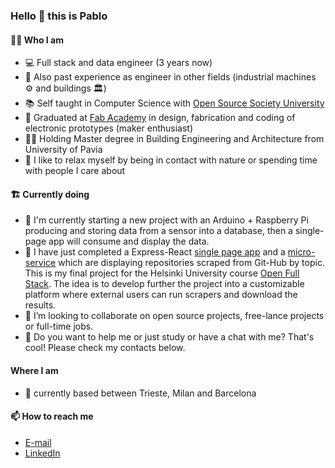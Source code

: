 ### Hello 👋 this is Pablo
  
#### 🙋‍♂️ Who I am

- 💻 Full stack and data engineer (3 years now)
- 👷 Also past experience as engineer in other fields (industrial machines ⚙️ and buildings 🏛️)  
- 📚 Self taught in Computer Science with [Open Source Society University](https://github.com/ossu/computer-science)     
- 🧰 Graduated at [Fab Academy](http://archive.fabacademy.org/fabacademy2017/opendot/students/103/index.html) in design, fabrication and coding of electronic prototypes (maker enthusiast)     
- 👨‍🎓 Holding Master degree in Building Engineering and Architecture from University of Pavia
- 💚 I like to relax myself by being in contact with nature or spending time with people I care about

#### 🏗️ Currently doing
- 🌱 I'm currently starting a new project with an Arduino + Raspberry Pi producing and storing data from a sensor into a database, then a single-page app will consume and display the data.
- 🌲 I have just completed a Express-React [single page app](https://github.com/pcolt/react-scraper) and a [micro-service](https://github.com/pcolt/playwright-scraper) which are displaying repositories scraped from Git-Hub by topic. This is my final project for the Helsinki University course [Open Full Stack](https://fullstackopen.com/en/). The idea is to develop further the project into a customizable platform where external users can run scrapers and download the results.
- 👯 I’m looking to collaborate on open source projects, free-lance projects or full-time jobs.
- 🤔 Do you want to help me or just study or have a chat with me? That's cool! Please check my contacts below.

#### Where I am

- 🏡 currently based between Trieste, Milan and Barcelona

#### 📫 How to reach me
- [E-mail](mailto:pcoltinfo@fastmail.com)  
- [LinkedIn](https://www.linkedin.com/in/pa-co-es/)  


<!--
**pcolt/pcolt** is a ✨ _special_ ✨ repository because its `README.md` (this file) appears on your GitHub profile.

Here are some ideas to get you started:

- 🔭 I’m currently working on ...
- 🌱 I’m currently learning ...
- 👯 I’m looking to collaborate on ...
- 🤔 I’m looking for help with ...
- 💬 Ask me about ...
- 📫 How to reach me: ...
- 😄 Pronouns: ...
- ⚡ Fun fact: ...
-->
